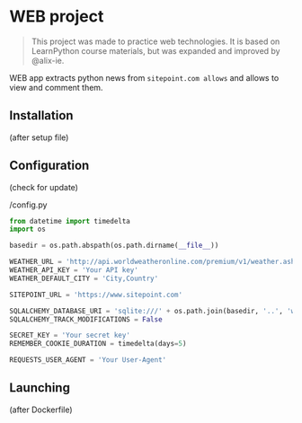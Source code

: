 # WEB project

> This project was made to practice web technologies. It is based on LearnPython course materials,
> but was expanded and improved by @alix-ie.

WEB app extracts python news from `sitepoint.com allows` and allows to view and comment them.

## Installation

(after setup file)

## Configuration

(check for update)

/config.py

```python
from datetime import timedelta
import os

basedir = os.path.abspath(os.path.dirname(__file__))

WEATHER_URL = 'http://api.worldweatheronline.com/premium/v1/weather.ashx'
WEATHER_API_KEY = 'Your API key'
WEATHER_DEFAULT_CITY = 'City,Country'

SITEPOINT_URL = 'https://www.sitepoint.com'

SQLALCHEMY_DATABASE_URI = 'sqlite:///' + os.path.join(basedir, '..', 'web.db')
SQLALCHEMY_TRACK_MODIFICATIONS = False

SECRET_KEY = 'Your secret key'
REMEMBER_COOKIE_DURATION = timedelta(days=5)

REQUESTS_USER_AGENT = 'Your User-Agent'
```

## Launching

(after Dockerfile)
